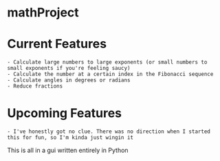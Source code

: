 # mathProject

# Current Features
    - Calculate large numbers to large exponents (or small numbers to small exponents if you're feeling saucy)
    - Calculate the number at a certain index in the Fibonacci sequence
    - Calculate angles in degrees or radians
    - Reduce fractions

# Upcoming Features
    - I've honestly got no clue. There was no direction when I started this for fun, so I'm kinda just wingin it

This is all in a gui written entirely in Python